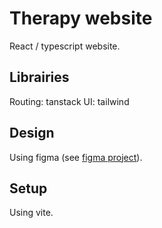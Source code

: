 # Therapy website

React / typescript website.  

## Librairies

Routing: tanstack 
UI: tailwind

## Design

Using figma (see [figma project](https://www.figma.com/design/qfk1O1lY4IgJpreh9inOi1/Marie-Therapy-V1?node-id=54925-66&t=GjyoN93vTMGA6FH0-1)).

## Setup

Using vite.
